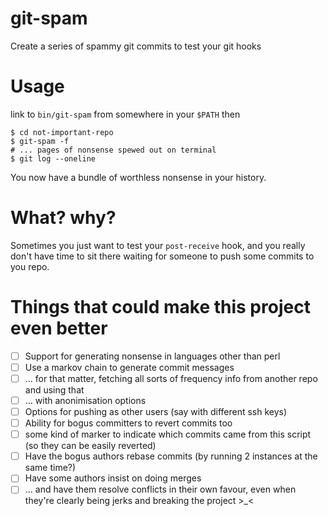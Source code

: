# git-spam
Create a series of spammy git commits to test your git hooks 

# Usage

link to `bin/git-spam` from somewhere in your `$PATH` then

```
$ cd not-important-repo
$ git-spam -f 
# ... pages of nonsense spewed out on terminal
$ git log --oneline
```

You now have a bundle of worthless nonsense in your history.

# What? why?

Sometimes you just want to test your `post-receive` hook, and you really don't have time to sit there 
waiting for someone to push some commits to you repo.

# Things that could make this project even better
- [ ] Support for generating nonsense in languages other than perl 
- [ ] Use a markov chain to generate commit messages
- [ ] ... for that matter, fetching all sorts of frequency info from another repo and using that
- [ ] ... with anonimisation options
- [ ] Options for pushing as other users (say with different ssh keys)
- [ ] Ability for bogus committers to revert commits too
- [ ] some kind of marker to indicate which commits came from this script (so they can be easily reverted)
- [ ] Have the bogus authors rebase commits (by running 2 instances at the same time?)
- [ ] Have some authors insist on doing merges 
- [ ] ... and have them resolve conflicts in their own favour, even when they're clearly being jerks and breaking the project >_<
